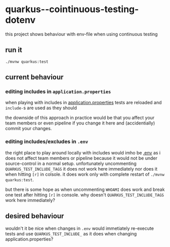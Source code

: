 # quarkus--cointinuous-testing-dotenv

this project shows behaviour with env-file when using continuous testing

## run it

`./mvnw quarkus:test`

## current behaviour

### editing includes in `application.properties`

when playing with includes in [application.properties](./src/main/resources/application.properties) tests are reloaded
and `include-`s are used as they should

the downside of this approach in practice would be that you affect your team members or even pipeline if you change it here and
(accidentially) commit your changes.

### editing includes/excludes in `.env`

the right place to play around locally with includes would imho be [.env](.env) as i does not affect team members or pipeline because it
would not be under source-control in a normal setup.
unfortunately uncommenting `QUARKUS_TEST_INCLUDE_TAGS` it does not work here immediately nor does it when hitting `[r]` in colsole.
it does work only with complete restart of `./mvnw quarkus:test`.

but there is some hope as when uncommenting `WHOAMI` does work and break one test after hitting `[r]` in console.
why doesn't `QUARKUS_TEST_INCLUDE_TAGS` work here immediately?

## desired behaviour

wouldn't it be nice when changes in `.env` would immetiately re-execute tests and use `QUARKUS_TEST_INCLUDE_` as it does when
changing
application.properties?
